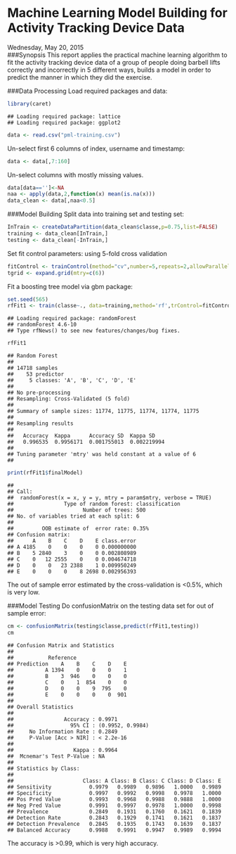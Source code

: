 # Machine Learning Model Building for Activity Tracking Device Data
Wednesday, May 20, 2015  
###Synopsis
This report applies the practical machine learning algorithm to fit the activity tracking device data of a group of people doing barbell lifts correctly and incorrectly in 5 different ways, builds a model in order to predict the manner in which they did the exercise.

###Data Processing
Load required packages and data:

```r
library(caret)
```

```
## Loading required package: lattice
## Loading required package: ggplot2
```

```r
data <- read.csv("pml-training.csv")
```
Un-select first 6 columns of index, username and timestamp:

```r
data <- data[,7:160]
```
Un-select columns with mostly missing values.

```r
data[data=='']<-NA
naa <- apply(data,2,function(x) mean(is.na(x)))
data_clean <- data[,naa<0.5]
```

###Model Building
Split data into training set and testing set:

```r
InTrain <- createDataPartition(data_clean$classe,p=0.75,list=FALSE)
training <- data_clean[InTrain,]
testing <- data_clean[-InTrain,]
```

Set fit control parameters: using 5-fold cross validation

```r
fitControl <- trainControl(method="cv",number=5,repeats=2,allowParallel=TRUE)
tgrid <- expand.grid(mtry=c(6))
```
Fit a boosting tree model via gbm package:

```r
set.seed(565)
rfFit1 <- train(classe~., data=training,method='rf',trControl=fitControl,tuneGrid = tgrid, verbose=TRUE)
```

```
## Loading required package: randomForest
## randomForest 4.6-10
## Type rfNews() to see new features/changes/bug fixes.
```

```r
rfFit1
```

```
## Random Forest 
## 
## 14718 samples
##    53 predictor
##     5 classes: 'A', 'B', 'C', 'D', 'E' 
## 
## No pre-processing
## Resampling: Cross-Validated (5 fold) 
## 
## Summary of sample sizes: 11774, 11775, 11774, 11774, 11775 
## 
## Resampling results
## 
##   Accuracy  Kappa      Accuracy SD  Kappa SD   
##   0.996535  0.9956171  0.001755013  0.002219994
## 
## Tuning parameter 'mtry' was held constant at a value of 6
## 
```

```r
print(rfFit1$finalModel)
```

```
## 
## Call:
##  randomForest(x = x, y = y, mtry = param$mtry, verbose = TRUE) 
##                Type of random forest: classification
##                      Number of trees: 500
## No. of variables tried at each split: 6
## 
##         OOB estimate of  error rate: 0.35%
## Confusion matrix:
##      A    B    C    D    E class.error
## A 4185    0    0    0    0 0.000000000
## B    5 2840    3    0    0 0.002808989
## C    0   12 2555    0    0 0.004674718
## D    0    0   23 2388    1 0.009950249
## E    0    0    0    8 2698 0.002956393
```
The out of sample error estimated by the cross-validation is <0.5%, which is very low. 

###Model Testing
Do confusionMatrix on the testing data set for out of sample error:

```r
cm <- confusionMatrix(testing$classe,predict(rfFit1,testing))
cm
```

```
## Confusion Matrix and Statistics
## 
##           Reference
## Prediction    A    B    C    D    E
##          A 1394    0    0    0    1
##          B    3  946    0    0    0
##          C    0    1  854    0    0
##          D    0    0    9  795    0
##          E    0    0    0    0  901
## 
## Overall Statistics
##                                           
##                Accuracy : 0.9971          
##                  95% CI : (0.9952, 0.9984)
##     No Information Rate : 0.2849          
##     P-Value [Acc > NIR] : < 2.2e-16       
##                                           
##                   Kappa : 0.9964          
##  Mcnemar's Test P-Value : NA              
## 
## Statistics by Class:
## 
##                      Class: A Class: B Class: C Class: D Class: E
## Sensitivity            0.9979   0.9989   0.9896   1.0000   0.9989
## Specificity            0.9997   0.9992   0.9998   0.9978   1.0000
## Pos Pred Value         0.9993   0.9968   0.9988   0.9888   1.0000
## Neg Pred Value         0.9991   0.9997   0.9978   1.0000   0.9998
## Prevalence             0.2849   0.1931   0.1760   0.1621   0.1839
## Detection Rate         0.2843   0.1929   0.1741   0.1621   0.1837
## Detection Prevalence   0.2845   0.1935   0.1743   0.1639   0.1837
## Balanced Accuracy      0.9988   0.9991   0.9947   0.9989   0.9994
```
The accuracy is >0.99, which is very high accuracy.

